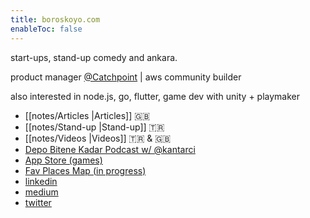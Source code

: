 ```yaml
---
title: boroskoyo.com
enableToc: false
---
```


start-ups, stand-up comedy and ankara. 

product manager [@Catchpoint](https://www.catchpoint.com/) | aws community builder

also interested in node.js, go, flutter, game dev with unity + playmaker

- [[notes/Articles |Articles]]  🇬🇧
- [[notes/Stand-up |Stand-up]]  🇹🇷
- [[notes/Videos   |Videos]]  🇹🇷 & 🇬🇧
- [Depo Bitene Kadar Podcast w/ @kantarci](https://open.spotify.com/show/5PsjVnRPSfliyk2PbyqESz?si=2d95e78d2ad34937&nd=1)
- [App Store (games)](https://apps.apple.com/us/developer/baris-kaya/id1562905111)
- [Fav Places Map (in progress)](https://felt.com/map/Notlar-2lGpdlARTTmCO8CFtXY8sD)
- [linkedin](https://www.linkedin.com/in/kayabaris/)
- [medium](https://kaya.medium.com/)
- [twitter](https://twitter.com/boroskoyo)
